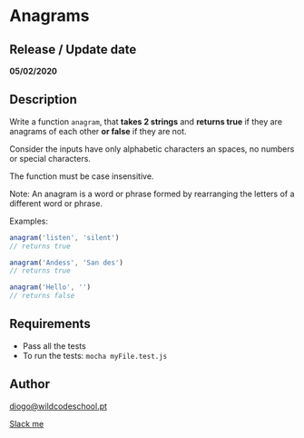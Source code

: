 
# Anagrams

## Release / Update date
**05/02/2020**

## Description
Write a function `anagram`, that **takes 2 strings** and **returns true** if they are anagrams of each other **or false** if they are not.

Consider the inputs have only alphabetic characters an spaces, no numbers or special characters.

The function must be case insensitive.

Note: An anagram is a word or phrase formed by rearranging the letters of a different word or phrase.


Examples:
```javascript
anagram('listen', 'silent')
// returns true

anagram('Andess', 'San des')
// returns true

anagram('Hello', '')
// returns false
```

## Requirements
- Pass all the tests
- To run the tests: `mocha myFile.test.js`

## Author
diogo@wildcodeschool.pt

[Slack me](https://app.slack.com/client/T6SG2QGG2/GHP34QVV3/user_profile/UHCFSA63T)
